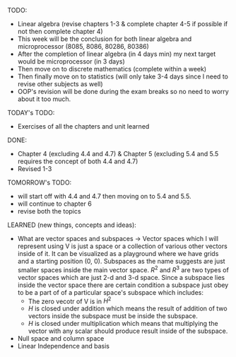 TODO:
- Linear algebra (revise chapters 1-3 & complete chapter 4-5 if possible if not then complete chapter 4) 
- This week will be the conclusion for both linear algebra and microprocessor (8085, 8086, 80286, 80386)
- After the completion of linear algebra (in 4 days min) my next target would be microprocessor (in 3 days)
- Then move on to discrete mathematics (complete within a week)
- Then finally move on to statistics (will only take 3-4 days since I need to revise other subjects as well)
- OOP's revision will be done during the exam breaks so no need to worry about it too much.

TODAY's TODO:
- Exercises of all the chapters and unit learned

DONE:
- Chapter 4 (excluding 4.4 and 4.7) & Chapter 5 (excluding 5.4 and 5.5 requires the concept of both 4.4 and 4.7)
- Revised 1-3 

TOMORROW's TODO:
- will start off with 4.4 and 4.7 then moving on to 5.4 and 5.5.
- will continue to chapter 6 
- revise both the topics

LEARNED (new things, concepts and ideas):
- What are vector spaces and subspaces ->
	Vector spaces which I will represent using V is just a space or a collection of various other vectors inside of it. It can be visualized as a playground where we have grids and a starting position (0, 0). 
	Subspaces as the name suggests are just smaller spaces inside the main vector space. $R^2$ and $R^3$ are two types of vector spaces which are just 2-d and 3-d space. Since a subspace lies inside the vector space there are certain condition a subspace just obey to be a part of of a particular space's subspace which includes:
	- The zero vecotr of V is in $H^2$ 
	- $H$ is closed under addition which means the result of addition of two vectors inside the subspace must be inside the subspace.
	- $H$ is closed under multiplication which means that multiplying the vector with any scalar should produce result inside of the subspace.
- Null space and column space 
- Linear Independence and basis
